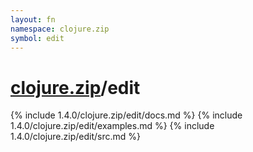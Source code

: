 ```yaml
---
layout: fn
namespace: clojure.zip
symbol: edit
---
```


# [clojure.zip](../)/edit

{% include 1.4.0/clojure.zip/edit/docs.md %}
{% include 1.4.0/clojure.zip/edit/examples.md %}
{% include 1.4.0/clojure.zip/edit/src.md %}

